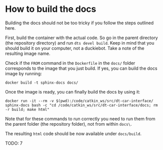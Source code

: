 # How to build the docs

Building the docs should not be too tricky if you follow the steps outlined here.

First, build the container with the actual code. So go in the parent directory (the repository directory) and run `dts devel build`. Keep in mind that you should build it on your computer, not a duckiebot. Take a note of the resulting image name.

Check if the `FROM` command in the `Dockerfile` in the `docs/` folder corresponds to the image that you just build. If yes, you can build the docs image by running:  

    docker build -t sphinx-docs docs/
   
Once the image is ready, you can finally build the docs by using it:

    docker run -it --rm -v $(pwd):/code/catkin_ws/src/dt-car-interface/ sphinx-docs bash -c "cd /code/catkin_ws/src/dt-car-interface/docs; rm -r build; make html"

    
Note that for these commands to run correctly you need to run them from the parent folder (the repository folder), not from within `docs\`.

The resulting `html` code should be now available under `docs/build`.

TODO: 7
